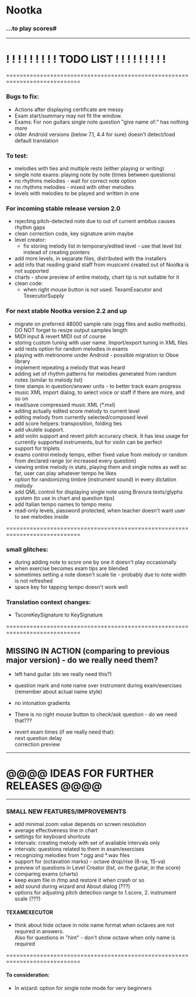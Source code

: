 # Nootka
### ...to play scores#

***

! ! ! ! ! ! ! ! ! TODO LIST ! ! ! ! ! ! ! ! !
============================================================================
============================================================================

### Bugs to fix:
  - Actions after displaying certificate are messy
  - Exam start/summary may not fit the window.
  - Exams: For non guitars single note question "give name of:" has nothing more
  - older Android versions (below 7.1, 4.4 for sure) doesn't detect/load default translation

### To test:
  - melodies with ties and multiple rests (either playing or writing)
  - single note exams: playing note by note (times between questions)
  - no rhythms melodies - wait for correct note option
  - no rhythms melodies - mixed with other melodies
  - levels with melodies to be played and written in one

### For incoming stable release version 2.0
  - rejecting pitch-detected note due to out of current ambitus causes rhythm gaps
  - clean correction code, key signature anim maybe
  - level creator:
     - fix storing melody list in temporary/edited level - use that level list instead of creating pointers
  - add more levels, in separate files, distributed with the installers
  - add info that reading grand staff from musicxml created out of Nootka is not supported
  - charts - show preview of entire melody, chart tip is not suitable for it
  - clean code:
    - when right mouse button is not used: TexamExacutor and TexecutorSupply

### For next stable Nootka version 2.2 and up
  - migrate on preferred 48000 sample rate (ogg files and audio methods). DO NOT forget to resize output samples length
  - MIDI input & revert MIDI out of course
  - storing custom tuning with user name. Import/export tuning in XML files
  - add rests option for random melodies in exams
  - playing with metronome under Android - possible migration to Oboe library
  - implement repeating a melody that was heard
  - adding set of rhythm patterns for melodies generated from random notes (similar to melody list)
  - time stamps in question/answer units - to better track exam progress
  - music XML import dialog, to select voice or staff if there are more, and so on
  - read/save compressed music XML (*.mxl)
  - adding actually edited score melody to current level
  - editing melody from currently selected/composed level
  - add score helpers: transposition, folding ties
  - add ukulele support.
  - add violin support and revert pitch accuracy check.
    It has less usage for currently supported instruments, but for violin can be perfect
  - support for triplets
  - exams control melody tempo, either fixed value from melody or random from declared range (or increased every question)
  - viewing entire melody in stats, playing them and single notes as well
    so far, user can play whatever tempo he likes
  - option for randomizing timbre (instrument sound) in every dictation melody
  - add QML control for displaying single note using Bravura texts/glyphs system (to use in chart and question tips)
  - add Italian tempo names to tempo menu
  - read-only levels, password protected, when teacher doesn't want user to see melodies inside


============================================================================

### small glitches:
 - during adding note to score one by one it doesn't play occasionally
 - when exercise becomes exam tips are blended
 - sometimes setting a note doesn't scale tie - probably due to note width is not refreshed
 - space key for tapping tempo doesn't work well

### Translation context changes:
 - TscoreKeySignature to KeySignature

============================================================================

## MISSING IN ACTION (comparing to previous major version) - do we really need them?
 - left hand guitar (do we really need this?)
 - question mark and note name over instrument during exam/exercises (remember about actual name style)
 - no intonation gradients
 - There is no right mouse button to check/ask question - do we need that???

 - revert exam times (if we really need that):  
    next question delay  
    correction preview

***
# @@@@ IDEAS FOR FURTHER RELEASES @@@@
***

### SMALL NEW FEATURES/IMPROVEMENTS
  - add minimal zoom value depends on screen resolution
  - average effectiveness line in chart
  - settings for keyboard shortcuts
  - intervals: creating melody with set of available intervals only
  - intervals: questions related to them in exam/exercises
  - recognizing melodies from *.ogg and *.wav files
  - support for (octavation marks) - octave drop/rise (8-va, 15-va)
  - preview of questions in Level Creator (list, on the guitar, in the score)
  - comparing exams (charts)
  - keep exam file in /tmp and restore it when crash or so
  - add sound during wizard and About dialog (???)
  - options for adjusting pitch detection range to  1.score, 2. instrument scale (???)


#### TEXAMEXECUTOR
  - think about hide octave in note name format when octaves are not required in answers.  
     Also for questions in "hint" - don't show octave when only name is required 


============================================================================
#### To consideration:
  - In wizard: option for single note mode for very beginners



